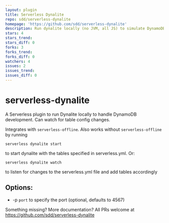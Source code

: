```yaml
---
layout: plugin
title: Serverless Dynalite
repo: sdd/serverless-dynalite
homepage: 'https://github.com/sdd/serverless-dynalite'
description: Run dynalite locally (no JVM, all JS) to simulate DynamoDB. Watch serverless.yml for table config updates.
stars: 4
stars_trend: 
stars_diff: 0
forks: 3
forks_trend: 
forks_diff: 0
watchers: 4
issues: 2
issues_trend: 
issues_diff: 0
---
```



# serverless-dynalite

A Serverless plugin to run Dynalite locally to handle DynamoDB development. Can watch for table config changes.

Integrates with `serverless-offline`. Also works without `serverless-offline` by running

```
serverless dynalite start
```

to start dynalite with the tables specified in serverless.yml. Or:

```
serverless dynalite watch
```

to listen for changes to the serverless.yml file and add tables accordingly


## Options:

* -p `port` to specify the port (optional, defaults to 4567)

Something missing? More documentation? All PRs welcome at https://github.com/sdd/serverless-dynalite
